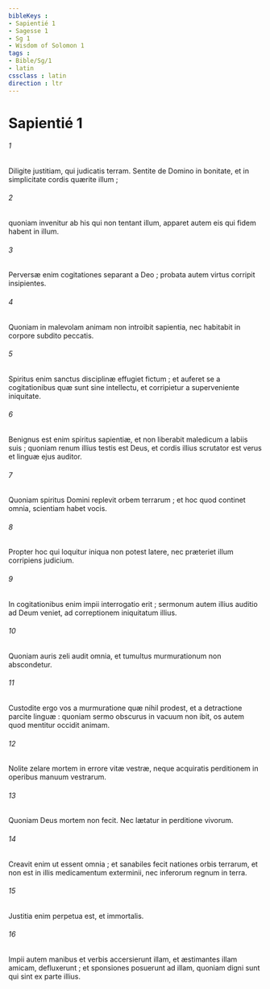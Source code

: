 ```yaml
---
bibleKeys : 
- Sapientié 1
- Sagesse 1
- Sg 1
- Wisdom of Solomon 1
tags : 
- Bible/Sg/1
- latin
cssclass : latin
direction : ltr
---
```


# Sapientié 1

###### 1
Diligite justitiam, qui judicatis terram. Sentite de Domino in bonitate, et in simplicitate cordis quærite illum ;
###### 2
quoniam invenitur ab his qui non tentant illum, apparet autem eis qui fidem habent in illum.
###### 3
Perversæ enim cogitationes separant a Deo ; probata autem virtus corripit insipientes.
###### 4
Quoniam in malevolam animam non introibit sapientia, nec habitabit in corpore subdito peccatis.
###### 5
Spiritus enim sanctus disciplinæ effugiet fictum ; et auferet se a cogitationibus quæ sunt sine intellectu, et corripietur a superveniente iniquitate.
###### 6
Benignus est enim spiritus sapientiæ, et non liberabit maledicum a labiis suis ; quoniam renum illius testis est Deus, et cordis illius scrutator est verus et linguæ ejus auditor.
###### 7
Quoniam spiritus Domini replevit orbem terrarum ; et hoc quod continet omnia, scientiam habet vocis.
###### 8
Propter hoc qui loquitur iniqua non potest latere, nec præteriet illum corripiens judicium.
###### 9
In cogitationibus enim impii interrogatio erit ; sermonum autem illius auditio ad Deum veniet, ad correptionem iniquitatum illius.
###### 10
Quoniam auris zeli audit omnia, et tumultus murmurationum non abscondetur.
###### 11
Custodite ergo vos a murmuratione quæ nihil prodest, et a detractione parcite linguæ : quoniam sermo obscurus in vacuum non ibit, os autem quod mentitur occidit animam.
###### 12
Nolite zelare mortem in errore vitæ vestræ, neque acquiratis perditionem in operibus manuum vestrarum.
###### 13
Quoniam Deus mortem non fecit. Nec lætatur in perditione vivorum.
###### 14
Creavit enim ut essent omnia ; et sanabiles fecit nationes orbis terrarum, et non est in illis medicamentum exterminii, nec inferorum regnum in terra.
###### 15
Justitia enim perpetua est, et immortalis.
###### 16
Impii autem manibus et verbis accersierunt illam, et æstimantes illam amicam, defluxerunt ; et sponsiones posuerunt ad illam, quoniam digni sunt qui sint ex parte illius.
